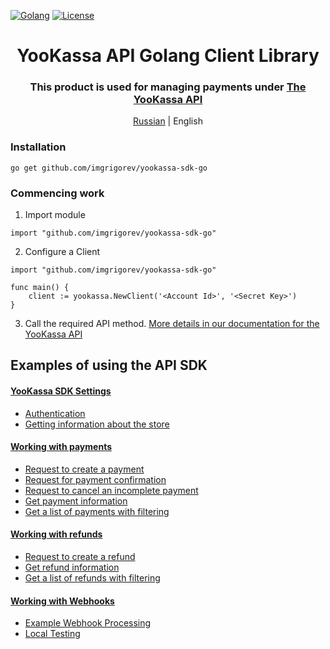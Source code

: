 [![Golang](https://img.shields.io/badge/Go-v1.19-EEEEEE?logo=go&logoColor=white&labelColor=00ADD8)](https://go.dev/)
[![License](https://img.shields.io/pypi/l/yookassa.svg)](LICENSE)

<div align="center">
    <h1 align="center">YooKassa API Golang Client Library
    </h1>
    <h3 align="center">This product is used for managing payments under <a href="https://yookassa.ru/developers/api?lang=en">The YooKassa API</a>
    </h3>
    <p align="center">
        <a href="README.md">Russian</a> | English 
    </p>
</div>

### Installation
`go get github.com/imgrigorev/yookassa-sdk-go`

### Commencing work
1. Import module
```golang
import "github.com/imgrigorev/yookassa-sdk-go"
```
2. Configure a Client
```golang
import "github.com/imgrigorev/yookassa-sdk-go"

func main() {
    client := yookassa.NewClient('<Account Id>', '<Secret Key>')	
}
```
3. Call the required API method. [More details in our documentation for the YooKassa API](https://yookassa.ru/developers/api?lang=en)

## Examples of using the API SDK
#### [YooKassa SDK Settings](https://github.com/imgrigorev/yookassa-sdk-go/blob/main/docs/examples/01-configuration.en.md)
* [Authentication](https://github.com/imgrigorev/yookassa-sdk-go/blob/main/docs/examples/01-configuration.en.md#Authentication)
* [Getting information about the store](https://github.com/imgrigorev/yookassa-sdk-go/blob/main/docs/examples/01-configuration.en.md#Getting-information-about-the-store)
#### [Working with payments](https://github.com/imgrigorev/yookassa-sdk-go/blob/main/docs/examples/02-payments.en.md)
* [Request to create a payment](https://github.com/imgrigorev/yookassa-sdk-go/blob/main/docs/examples/02-payments.en.md#Request-to-create-a-payment)
* [Request for payment confirmation](https://github.com/imgrigorev/yookassa-sdk-go/blob/main/docs/examples/02-payments.en.md#Request-for-payment-confirmation)
* [Request to cancel an incomplete payment](https://github.com/imgrigorev/yookassa-sdk-go/blob/main/docs/examples/02-payments.en.md#Request-to-cancel-an-incomplete-payment)
* [Get payment information](https://github.com/imgrigorev/yookassa-sdk-go/blob/main/docs/examples/02-payments.en.md#Get-payment-information)
* [Get a list of payments with filtering](https://github.com/imgrigorev/yookassa-sdk-go/blob/main/docs/examples/02-payments.en.md#Get-a-list-of-payments-with-filtering)
#### [Working with refunds](https://github.com/imgrigorev/yookassa-sdk-go/blob/main/docs/examples/03-refunds.en.md)
* [Request to create a refund](https://github.com/imgrigorev/yookassa-sdk-go/blob/main/docs/examples/03-refunds.en.md#Request-to-create-a-refund)
* [Get refund information](https://github.com/imgrigorev/yookassa-sdk-go/blob/main/docs/examples/03-refunds.en.md#Get-refund-information)
* [Get a list of refunds with filtering](https://github.com/imgrigorev/yookassa-sdk-go/blob/main/docs/examples/03-refunds.en.md#Get-a-list-of-refunds-with-filtering)
#### [Working with Webhooks](https://github.com/imgrigorev/yookassa-sdk-go/blob/main/docs/examples/04-webhooks.en.md)
* [Example Webhook Processing](https://github.com/imgrigorev/yookassa-sdk-go/blob/main/docs/examples/04-webhooks.en.md#Example-Webhook-Processing)
* [Local Testing](https://github.com/imgrigorev/yookassa-sdk-go/blob/main/docs/examples/04-webhooks.en.md#Local-Testing)
